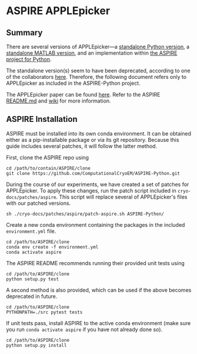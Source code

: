 # ASPIRE APPLEpicker

## Summary

There are several versions of APPLEpicker—a 
[standalone Python version](https://github.com/PrincetonUniversity/APPLEpicker-python), a 
[standalone MATLAB version](https://github.com/PrincetonUniversity/APPLEpicker), and an implementation within 
[the ASPIRE project for Python](https://github.com/ComputationalCryoEM/ASPIRE-Python).

The standalone version(s) seem to have been deprecated, according to one of the collaborators 
[here](https://github.com/PrincetonUniversity/APPLEpicker/issues/1#issuecomment-525574243). Therefore, the following 
document refers only to APPLEpicker as included in the ASPIRE-Python project.

The APPLEpicker paper can be found [here](https://doi.org/10.1016/j.jsb.2018.08.012). 
Refer to the ASPIRE [README.md](https://github.com/ComputationalCryoEM/ASPIRE-Python/blob/master/README.md) and 
[wiki](https://computationalcryoem.github.io/ASPIRE-Python/) for more information.

## ASPIRE Installation

ASPIRE must be installed into its own conda environment. It can be obtained either as a pip-installable package or via 
its git repository. Because this guide includes several patches, it will follow the latter method.

First, clone the ASPIRE repo using 

```shell script
cd /path/to/contain/ASPIRE/clone
git clone https://github.com/ComputationalCryoEM/ASPIRE-Python.git
```

During the course of our experiments, we have created a set of patches for APPLEpicker. To apply these changes, run the 
patch script included in `cryo-docs/patches/aspire`. This script will replace several of APPLEpicker's files with our 
patched versions.

```shell script
sh ./cryo-docs/patches/aspire/patch-aspire.sh ASPIRE-Python/
```

Create a new conda environment containing the packages in the included `environment.yml` file.

```shell script
cd /path/to/ASPIRE/clone
conda env create -f environment.yml
conda activate aspire
```

The ASPIRE README recommends running their provided unit tests using

```shell script
cd /path/to/ASPIRE/clone
python setup.py test
```

A second method is also provided, which can be used if the above becomes deprecated in future.

```shell script
cd /path/to/ASPIRE/clone
PYTHONPATH=./src pytest tests
```

If unit tests pass, install ASPIRE to the active conda environment (make sure you run `conda activate aspire` if you 
have not already done so).

```shell script
cd /path/to/ASPIRE/clone
python setup.py install
```
